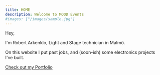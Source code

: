 ```yaml
---
title: HOME
description: Welcome to MOOD Events
#images: ["/images/sample.jpg"]
---
```


Hey,

I'm Robert Arkenklo, Light and Stage technician in Malmö. 

On this website I put past jobs, and (soon-ish) some electronics projects I've built.

[Check out my Portfolio](/portfolio "Check out my Porfolio")
